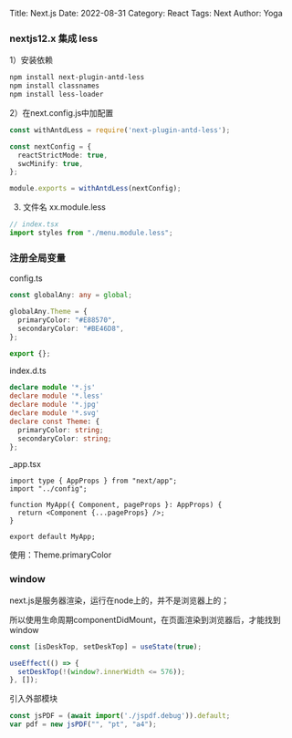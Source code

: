 Title: Next.js
Date: 2022-08-31
Category: React
Tags: Next
Author: Yoga

### nextjs12.x 集成 less

1）安装依赖

```bash
npm install next-plugin-antd-less
npm install classnames
npm install less-loader
```

2）在next.config.js中加配置

```ts
const withAntdLess = require('next-plugin-antd-less');

const nextConfig = {
  reactStrictMode: true,
  swcMinify: true,
};

module.exports = withAntdLess(nextConfig);
```

3) 文件名 xx.module.less
```ts
// index.tsx
import styles from "./menu.module.less";
```

### 注册全局变量

config.ts
```ts
const globalAny: any = global;

globalAny.Theme = {
  primaryColor: "#E88570",
  secondaryColor: "#BE46D8",
};

export {};
```

index.d.ts
```ts
declare module '*.js'
declare module '*.less'
declare module '*.jpg'
declare module '*.svg'
declare const Theme: {
  primaryColor: string;
  secondaryColor: string;
};
```

_app.tsx
```tsx
import type { AppProps } from "next/app";
import "../config";

function MyApp({ Component, pageProps }: AppProps) {
  return <Component {...pageProps} />;
}

export default MyApp;
```

使用：Theme.primaryColor

### window

next.js是服务器渲染，运行在node上的，并不是浏览器上的；

所以使用生命周期componentDidMount，在页面渲染到浏览器后，才能找到window

```ts
const [isDeskTop, setDeskTop] = useState(true);

useEffect(() => {
  setDeskTop(!(window?.innerWidth <= 576));
}, []);
```

引入外部模块

```ts
const jsPDF = (await import('./jspdf.debug')).default;
var pdf = new jsPDF("", "pt", "a4");
```